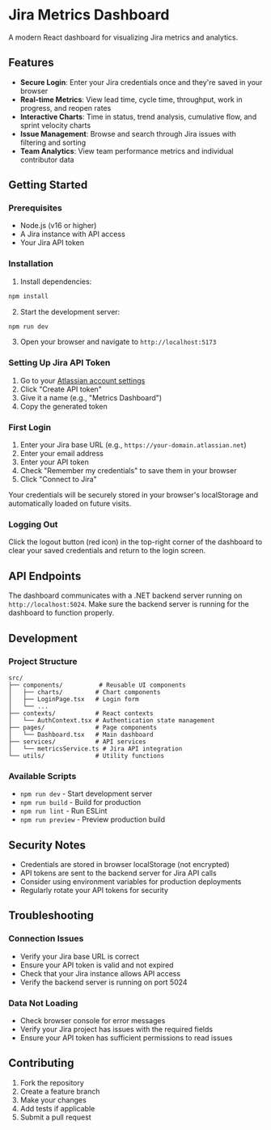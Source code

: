 # Jira Metrics Dashboard

A modern React dashboard for visualizing Jira metrics and analytics.

## Features

- **Secure Login**: Enter your Jira credentials once and they're saved in your browser
- **Real-time Metrics**: View lead time, cycle time, throughput, work in progress, and reopen rates
- **Interactive Charts**: Time in status, trend analysis, cumulative flow, and sprint velocity charts
- **Issue Management**: Browse and search through Jira issues with filtering and sorting
- **Team Analytics**: View team performance metrics and individual contributor data

## Getting Started

### Prerequisites

- Node.js (v16 or higher)
- A Jira instance with API access
- Your Jira API token

### Installation

1. Install dependencies:
```bash
npm install
```

2. Start the development server:
```bash
npm run dev
```

3. Open your browser and navigate to `http://localhost:5173`

### Setting Up Jira API Token

1. Go to your [Atlassian account settings](https://id.atlassian.com/manage-profile/security/api-tokens)
2. Click "Create API token"
3. Give it a name (e.g., "Metrics Dashboard")
4. Copy the generated token

### First Login

1. Enter your Jira base URL (e.g., `https://your-domain.atlassian.net`)
2. Enter your email address
3. Enter your API token
4. Check "Remember my credentials" to save them in your browser
5. Click "Connect to Jira"

Your credentials will be securely stored in your browser's localStorage and automatically loaded on future visits.

### Logging Out

Click the logout button (red icon) in the top-right corner of the dashboard to clear your saved credentials and return to the login screen.

## API Endpoints

The dashboard communicates with a .NET backend server running on `http://localhost:5024`. Make sure the backend server is running for the dashboard to function properly.

## Development

### Project Structure

```
src/
├── components/          # Reusable UI components
│   ├── charts/         # Chart components
│   ├── LoginPage.tsx   # Login form
│   └── ...
├── contexts/           # React contexts
│   └── AuthContext.tsx # Authentication state management
├── pages/              # Page components
│   └── Dashboard.tsx   # Main dashboard
├── services/           # API services
│   └── metricsService.ts # Jira API integration
└── utils/              # Utility functions
```

### Available Scripts

- `npm run dev` - Start development server
- `npm run build` - Build for production
- `npm run lint` - Run ESLint
- `npm run preview` - Preview production build

## Security Notes

- Credentials are stored in browser localStorage (not encrypted)
- API tokens are sent to the backend server for Jira API calls
- Consider using environment variables for production deployments
- Regularly rotate your API tokens for security

## Troubleshooting

### Connection Issues

- Verify your Jira base URL is correct
- Ensure your API token is valid and not expired
- Check that your Jira instance allows API access
- Verify the backend server is running on port 5024

### Data Not Loading

- Check browser console for error messages
- Verify your Jira project has issues with the required fields
- Ensure your API token has sufficient permissions to read issues

## Contributing

1. Fork the repository
2. Create a feature branch
3. Make your changes
4. Add tests if applicable
5. Submit a pull request
